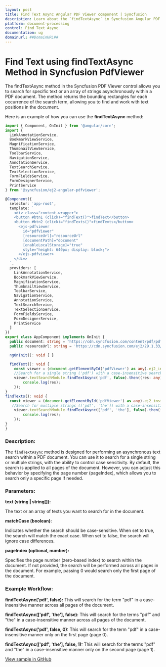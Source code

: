 ```yaml
---
layout: post
title: Find Text Async Angular PDF Viewer component | Syncfusion
description: Learn about the `findTextAsync` in Syncfusion Angular PDF Viewer component of Syncfusion Essential JS 2 and more.
platform: document-processing
control: Find Text Async
documentation: ug
domainurl: ##DomainURL##
---
```


# Find Text using findTextAsync Method in Syncfusion PdfViewer

The findTextAsync method in the Syncfusion PDF Viewer control allows you to search for specific text or an array of strings asynchronously within a PDF document. The method returns the bounding rectangles for each occurrence of the search term, allowing you to find and work with text positions in the document.

Here is an example of how you can use the **findTextAsync** method:

```typescript
import { Component, OnInit } from '@angular/core';
import {
  LinkAnnotationService,
  BookmarkViewService,
  MagnificationService,
  ThumbnailViewService,
  ToolbarService,
  NavigationService,
  AnnotationService,
  TextSearchService,
  TextSelectionService,
  FormFieldsService,
  FormDesignerService,
  PrintService
} from '@syncfusion/ej2-angular-pdfviewer';

@Component({
  selector: 'app-root',
  template: `
    <div class="content-wrapper">
    <button #btn1 (click)="findText()">findText</button>
    <button #btn2 (click)="findTexts()">findTexts</button>
      <ejs-pdfviewer
        id="pdfViewer"
        [resourceUrl]="resourceUrl"
        [documentPath]="document"
        [enableLocalStorage]="true"
        style="height: 640px; display: block;">
      </ejs-pdfviewer>
    </div>
  `,
  providers: [
    LinkAnnotationService,
    BookmarkViewService,
    MagnificationService,
    ThumbnailViewService,
    ToolbarService,
    NavigationService,
    AnnotationService,
    TextSearchService,
    TextSelectionService,
    FormFieldsService,
    FormDesignerService,
    PrintService
  ]
})
export class AppComponent implements OnInit {
  public document: string = 'https://cdn.syncfusion.com/content/pdf/pdf-succinctly.pdf';
  public resourceUrl: string = 'https://cdn.syncfusion.com/ej2/29.1.33/dist/ej2-pdfviewer-lib';

  ngOnInit(): void { }

  findText(): void {
    const viewer = (document.getElementById('pdfViewer') as any).ej2_instances[0];
    //Search for a single string ('pdf') with a case-insensitive search across all pages
    viewer.textSearchModule.findTextAsync('pdf', false).then((res: any) =>{
        console.log(res);
    });
}
findTexts(): void {
  const viewer = (document.getElementById('pdfViewer') as any).ej2_instances[0];
   //Search for multiple strings (['pdf', 'the']) with a case-insensitive search across all pages
    viewer.textSearchModule.findTextAsync(['pdf', 'the'], false).then((res: any) =>{
        console.log(res);
    });
}
}

```

### Description:

The `findTextAsync` method is designed for performing an asynchronous text search within a PDF document. You can use it to search for a single string or multiple strings, with the ability to control case sensitivity. By default, the search is applied to all pages of the document. However, you can adjust this behavior by specifying the page number (pageIndex), which allows you to search only a specific page if needed.

### Parameters:

**text (string | string[]):**

The text or an array of texts you want to search for in the document.

**matchCase (boolean):**

Indicates whether the search should be case-sensitive.
When set to true, the search will match the exact case.
When set to false, the search will ignore case differences.

**pageIndex (optional, number):**

Specifies the page number (zero-based index) to search within the document.
If not provided, the search will be performed across all pages in the document.
For example, passing 0 would search only the first page of the document.

### Example Workflow:

**findTextAsync('pdf', false):**
This will search for the term "pdf" in a case-insensitive manner across all pages of the document.

**findTextAsync(['pdf', 'the'], false):**
This will search for the terms "pdf" and "the" in a case-insensitive manner across all pages of the document.

**findTextAsync('pdf', false, 0):**
This will search for the term "pdf" in a case-insensitive manner only on the first page (page 0).

**findTextAsync(['pdf', 'the'], false, 1):**
This will search for the terms "pdf" and "the" in a case-insensitive manner only on the second page (page 1).

[View sample in GitHub](https://github.com/SyncfusionExamples/angular-pdf-viewer-examples/tree/master/How%20to)